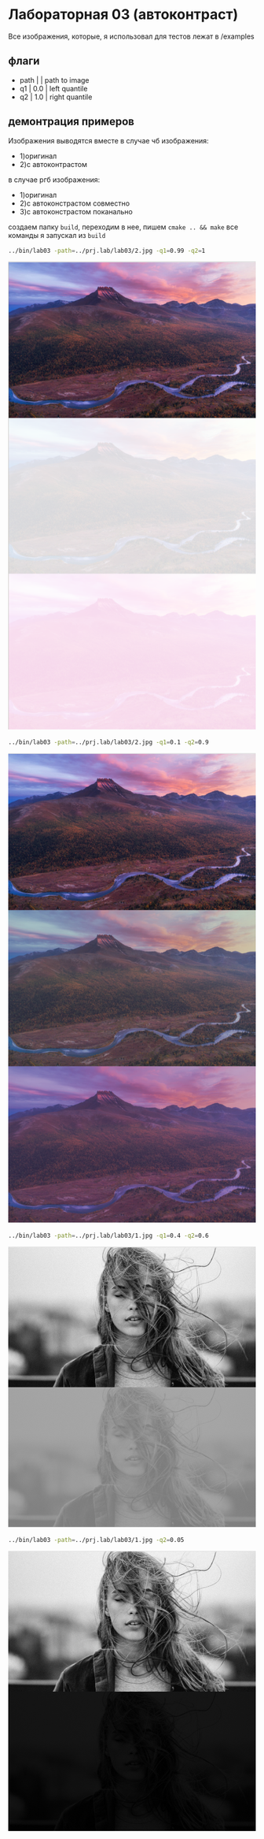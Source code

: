 # Лабораторная 03 (автоконтраст)

Все изображения, которые, я использовал для тестов лежат в /examples

## флаги
- path |  | path to image
- q1 | 0.0 | left quantile
- q2 | 1.0 | right quantile

## демонтрация примеров
Изображения выводятся вместе
в случае чб изображения:
- 1)оригинал
- 2)с автоконтрастом

в случае ргб изображения:
- 1)оригинал
- 2)с автоконстрастом совместно
- 3)с автоконстрастом поканально

создаем папку ```build```, переходим в нее, пишем ```cmake .. && make```
все команды я запускал из ```build```

```bash
../bin/lab03 -path=../prj.lab/lab03/2.jpg -q1=0.99 -q2=1
```
![1 example Image](examples/1.png)

```bash
../bin/lab03 -path=../prj.lab/lab03/2.jpg -q1=0.1 -q2=0.9
```
![2 example Image](examples/2.png)

```bash
../bin/lab03 -path=../prj.lab/lab03/1.jpg -q1=0.4 -q2=0.6
```
![3 example Image](examples/3.png)

```bash
../bin/lab03 -path=../prj.lab/lab03/1.jpg -q2=0.05
```
![4 example Image](examples/4.png)